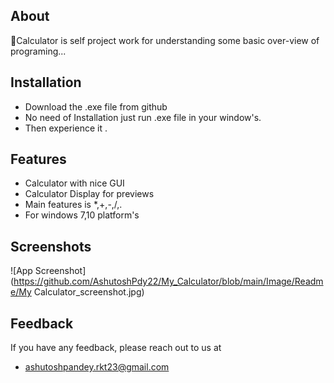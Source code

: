 About
------
🔗Calculator is self project work for understanding some basic over-view of programing...
## Installation

- Download the .exe file from github
- No need of Installation just run  .exe file in your window's.
- Then experience it .
## Features

- Calculator with nice GUI
- Calculator Display for previews
- Main features is *,+,-,/,.
- For windows 7,10 platform's


## Screenshots

![App Screenshot](https://github.com/AshutoshPdy22/My_Calculator/blob/main/Image/Readme/My Calculator_screenshot.jpg)


## Feedback

If you have any feedback, please reach out to us at 
- ashutoshpandey.rkt23@gmail.com

